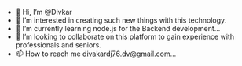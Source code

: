 - 👋 Hi, I’m @Divkar
- 👀 I’m interested in creating such new things with this technology.
- 🌱 I’m currently learning node.js for the Backend development...
- 💞️ I’m looking to collaborate on this platform to gain experience with professionals and seniors.
- 📫 How to reach me divakardj76.dv@gmail.com...

<!---
Divkar/Divkar is a ✨ special ✨ repository because its `README.md` (this file) appears on your GitHub profile.
You can click the Preview link to take a look at your changes.
--->
